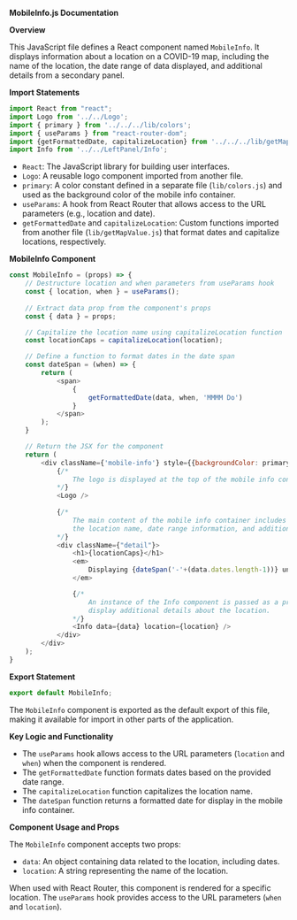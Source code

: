 **MobileInfo.js Documentation**

**Overview**

This JavaScript file defines a React component named `MobileInfo`. It displays information about a location on a COVID-19 map, including the name of the location, the date range of data displayed, and additional details from a secondary panel.

**Import Statements**

```javascript
import React from "react";
import Logo from '../../Logo';
import { primary } from '../../../lib/colors';
import { useParams } from "react-router-dom";
import {getFormattedDate, capitalizeLocation} from '../../../lib/getMapValue';
import Info from '../../LeftPanel/Info';
```

*   `React`: The JavaScript library for building user interfaces.
*   `Logo`: A reusable logo component imported from another file.
*   `primary`: A color constant defined in a separate file (`lib/colors.js`) and used as the background color of the mobile info container.
*   `useParams`: A hook from React Router that allows access to the URL parameters (e.g., location and date).
*   `getFormattedDate` and `capitalizeLocation`: Custom functions imported from another file (`lib/getMapValue.js`) that format dates and capitalize locations, respectively.

**MobileInfo Component**

```javascript
const MobileInfo = (props) => {
    // Destructure location and when parameters from useParams hook
    const { location, when } = useParams();
    
    // Extract data prop from the component's props
    const { data } = props;

    // Capitalize the location name using capitalizeLocation function
    const locationCaps = capitalizeLocation(location);

    // Define a function to format dates in the date span
    const dateSpan = (when) => {
        return (
            <span>
                {
                    getFormattedDate(data, when, 'MMMM Do')
                }
            </span>
        );
    }

    // Return the JSX for the component
    return (
        <div className={'mobile-info'} style={{backgroundColor: primary}}>
            {/*
                The logo is displayed at the top of the mobile info container.
            */}
            <Logo />
            
            {/*
                The main content of the mobile info container includes 
                the location name, date range information, and additional details.
            */}
            <div className={"detail"}>
                <h1>{locationCaps}</h1>
                <em>
                    Displaying {dateSpan('-'+(data.dates.length-1))} until {dateSpan(when)}
                </em>

                {/*
                    An instance of the Info component is passed as a prop to 
                    display additional details about the location.
                */}
                <Info data={data} location={location} />
            </div>
        </div>
    );
}
```

**Export Statement**

```javascript
export default MobileInfo;
```

The `MobileInfo` component is exported as the default export of this file, making it available for import in other parts of the application.

**Key Logic and Functionality**

*   The `useParams` hook allows access to the URL parameters (`location` and `when`) when the component is rendered.
*   The `getFormattedDate` function formats dates based on the provided date range.
*   The `capitalizeLocation` function capitalizes the location name.
*   The `dateSpan` function returns a formatted date for display in the mobile info container.

**Component Usage and Props**

The `MobileInfo` component accepts two props:

*   `data`: An object containing data related to the location, including dates.
*   `location`: A string representing the name of the location.

When used with React Router, this component is rendered for a specific location. The `useParams` hook provides access to the URL parameters (`when` and `location`).